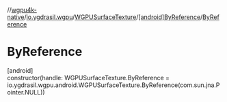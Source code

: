 //[wgpu4k-native](../../../../index.md)/[io.ygdrasil.wgpu](../../index.md)/[WGPUSurfaceTexture](../index.md)/[[android]ByReference](index.md)/[ByReference](-by-reference.md)

# ByReference

[android]\
constructor(handle: WGPUSurfaceTexture.ByReference = io.ygdrasil.wgpu.android.WGPUSurfaceTexture.ByReference(com.sun.jna.Pointer.NULL))
